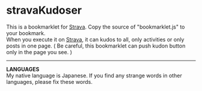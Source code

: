 # stravaKudoser
This is a bookmarklet for [Strava](https://www.strava.com). Copy the source of "bookmarklet.js" to your bookmark.   
When you execute it on [Strava](https://www.strava.com), it can kudos to all, only activities or only posts in one page. ( Be careful, this bookmarklet can push kudon button only in the page you see. )
***
**LANGUAGES**  
My native language is Japanese. If you find any strange words in other languages, please fix these words.
